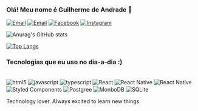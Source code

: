 ### Olá! Meu nome é Guilherme de Andrade 🤙

[![Email](https://img.shields.io/badge/Gmail-D14836?style=for-the-badge&logo=gmail&logoColor=white
)](https://gui.com.br)
[![Email](https://img.shields.io/badge/LinkedIn-0077B5?style=for-the-badge&logo=linkedin&logoColor=white
)](https://www.linkedin.com/in/guilherme-andrade-castro-vieira-201445157/)
[![Facebook](https://img.shields.io/badge/Facebook-1877F2?style=for-the-badge&logo=facebook&logoColor=white)](https://www.facebook.com/profile.php?id=100004024281112)
[![Instagram](https://img.shields.io/badge/Instagram-E4405F?style=for-the-badge&logo=instagram&logoColor=white)](https://www.facebook.com/profile.php?id=100004024281112)

![Anurag's GitHub stats](https://github-readme-stats.vercel.app/api?username=guiandrade52&show_icons=true&theme=dracula)


[![Top Langs](https://github-readme-stats.vercel.app/api/top-langs/?username=anuraghazra&layout=compact)](https://github.com/anuraghazra/github-readme-stats)



### Tecnologias que eu uso no dia-a-dia :)

<div style="display: inline-block"><br/>
    <img align="center" alt="html5" src="https://img.shields.io/badge/HTML5-E34F26?style=for-the-badge&logo=html5&logoColor=white">
    <img align="center" alt="javascript" src="https://img.shields.io/badge/JavaScript-323330?style=for-the-badge&logo=javascript&logoColor=F7DF1E">
    <img align="center" alt="typescript" src="https://img.shields.io/badge/TypeScript-007ACC?style=for-the-badge&logo=typescript&logoColor=white">
    <img align="center" alt="React" src="https://img.shields.io/badge/React-20232A?style=for-the-badge&logo=react&logoColor=61DAFB">
    <img align="center" alt="React Native" src="https://img.shields.io/badge/React_Native-20232A?style=for-the-badge&logo=react&logoColor=61DAFB">
    <img align="center" alt="React Native" src="https://img.shields.io/badge/Tailwind_CSS-38B2AC?style=for-the-badge&logo=tailwind-css&logoColor=white">
    <img align="center" alt="Styled Components" src="https://img.shields.io/badge/styled--components-DB7093?style=for-the-badge&logo=styled-components&logoColor=white">
    <img align="center" alt="Postgree" src="https://img.shields.io/badge/PostgreSQL-316192?style=for-the-badge&logo=postgresql&logoColor=white">
    <img align="center" alt="MonboDB" src="https://img.shields.io/badge/MongoDB-4EA94B?style=for-the-badge&logo=mongodb&logoColor=white">
    <img align="center" alt="SQLite" src="https://img.shields.io/badge/SQLite-07405E?style=for-the-badge&logo=sqlite&logoColor=white">
</div><br/>

Technology lover. Always excited to learn new things.
